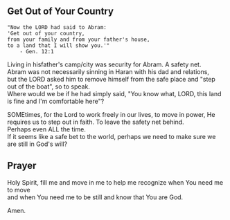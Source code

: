 ## Get Out of Your Country

```tsql
"Now the LORD had said to Abram: 
'Get out of your country, 
from your family and from your father's house, 
to a land that I will show you.'"
    - Gen. 12:1
```

Living in hisfather's camp/city was security for Abram. A safety net. <br>
Abram was not necessarily sinning in Haran with his dad and relations, <br>
but the LORD asked him to remove himself from the safe place and "step out of the boat", so to speak. <br>
Where would we be if he had simply said, "You know what, LORD, this land is fine and I'm comfortable here"?

SOMEtimes, for the Lord to work freely in our lives, to move in power, He requires us to step out in faith. 
To leave the safety net behind. <br>
Perhaps even ALL the time. <br>
If it seems like a safe bet to the world, perhaps we need to make sure we are still in God's will?


## Prayer
Holy Spirit, fill me and move in me to help me recognize when You need me to move <br>
and when You need me to be still and know that You are God.<br>

Amen.
